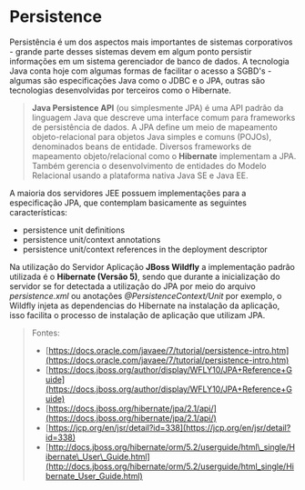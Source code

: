# Persistence

Persistência é um dos aspectos mais importantes de sistemas corporativos - grande parte desses sistemas devem em algum ponto persistir informações em um sistema gerenciador de banco de dados. A tecnologia Java conta hoje com algumas formas de facilitar o acesso a SGBD's - algumas são especificações Java como o JDBC e o JPA, outras são tecnologias desenvolvidas por terceiros como o Hibernate.

> **Java Persistence API** \(ou simplesmente JPA\) é uma API padrão da linguagem Java que descreve uma interface comum para frameworks de persistência de dados. A JPA define um meio de mapeamento objeto-relacional para objetos Java simples e comuns \(POJOs\), denominados beans de entidade. Diversos frameworks de mapeamento objeto/relacional como o **Hibernate** implementam a JPA. Também gerencia o desenvolvimento de entidades do Modelo Relacional usando a plataforma nativa Java SE e Java EE.

A maioria dos servidores JEE possuem implementações para a especificação JPA, que contemplam basicamente as seguintes características:

* persistence unit definitions
* persistence unit/context annotations
* persistence unit/context references in the deployment descriptor

Na utilização do Servidor Aplicação **JBoss Wildfly** a implementação padrão utilizada é o **Hibernate \(Versão 5\)**, sendo que durante a inicialização do servidor se for detectada a utilização do JPA por meio do arquivo _persistence.xml_ ou anotações _@PersistenceContext/Unit_ por exemplo, o Wildfly injeta as dependencias do Hibernate na instalação da aplicação, isso facilita o processo de instalação de aplicação que utilizam JPA.

> Fontes:
>
> * [https://docs.oracle.com/javaee/7/tutorial/persistence-intro.htm](https://docs.oracle.com/javaee/7/tutorial/persistence-intro.htm)
> * [https://docs.jboss.org/author/display/WFLY10/JPA+Reference+Guide](https://docs.jboss.org/author/display/WFLY10/JPA+Reference+Guide)
> * [https://docs.jboss.org/hibernate/jpa/2.1/api/](https://docs.jboss.org/hibernate/jpa/2.1/api/)
> * [https://jcp.org/en/jsr/detail?id=338](https://jcp.org/en/jsr/detail?id=338)
> * [http://docs.jboss.org/hibernate/orm/5.2/userguide/html\_single/Hibernate\_User\_Guide.html](http://docs.jboss.org/hibernate/orm/5.2/userguide/html_single/Hibernate_User_Guide.html)




